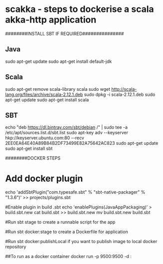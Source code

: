 # scakka - steps to dockerise a scala akka-http application

########INSTALL SBT IF REQUIRED###############

## Java
sudo apt-get update
sudo apt-get install default-jdk

## Scala
sudo apt-get remove scala-library scala
sudo wget http://scala-lang.org/files/archive/scala-2.12.1.deb
sudo dpkg -i scala-2.12.1.deb
sudo apt-get update
sudo apt-get install scala

## SBT
echo "deb https://dl.bintray.com/sbt/debian /" | sudo tee -a /etc/apt/sources.list.d/sbt.list
sudo apt-key adv --keyserver hkp://keyserver.ubuntu.com:80 --recv 2EE0EA64E40A89B84B2DF73499E82A75642AC823
sudo apt-get update
sudo apt-get install sbt

########DOCKER STEPS
# Add docker plugin
echo 'addSbtPlugin("com.typesafe.sbt" % "sbt-native-packager" % "1.3.6")' >> projects/plugins.sbt

#Enable plugin in build .sbt
echo 'enablePlugins(JavaAppPackaging)' > build.sbt.new
cat build.sbt >> build.sbt.new
mv build.sbt.new build.sbt

#Run sbt stage to create a runnable script for the app

#Run sbt docker:stage to create a Dockerfile for application

#Run sbt docker:publishLocal if you want to publish image to local docker repository


##To run as a docker container
docker run -p 9500:9500 -d <app>:<version>
